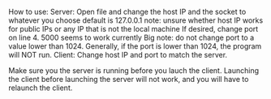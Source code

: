  How to use: 
 Server: 
 Open file and change the host IP and the socket to whatever you choose default is 127.0.0.1 note: unsure whether host IP works for public IPs or any IP that is not the local machine 
 If desired, change port on line 4. 5000 seems to work currently 
 Big note: do not change port to a value lower than 1024. Generally, if the port is lower than 1024, the program will NOT run. 
 Client: Change host IP and port to match the server.

Make sure you the server is running before you lauch the client. Launching the client before launching the server will not work, and you will have to relaunch the client.
